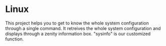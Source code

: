 # Linux
This project helps you to get to know the whole system configuration through a single command. It retreives the whole system configuration and displays through a zenity information box. "sysinfo" is our customized function.
